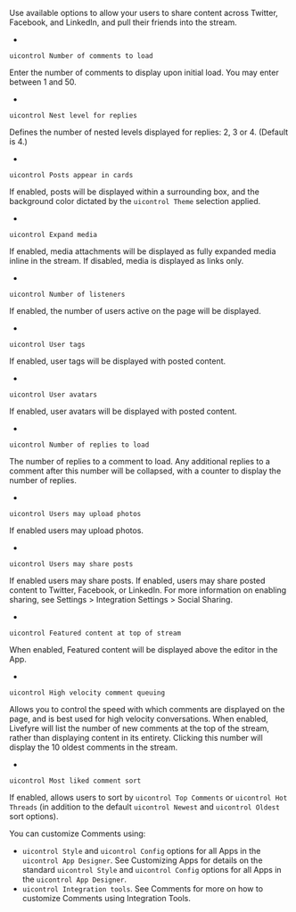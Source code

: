 ---
---

<a id="section_b4t_y3b_sy"></a>

Use available options to allow your users to share content across Twitter, Facebook, and LinkedIn, and pull their friends into the stream.

  *
  `uicontrol Number of comments to load`
  
  Enter the number of comments to display upon initial load. You may enter between 1 and 50.
  
  
  *
  `uicontrol Nest level for replies`
  
  Defines the number of nested levels displayed for replies: 2, 3 or 4. (Default is 4.)
  
  
  *
  `uicontrol Posts appear in cards`
  
  If enabled, posts will be displayed within a surrounding box, and the background color dictated by the `uicontrol Theme` selection applied.
  
  
  *
  `uicontrol Expand media`
  
  If enabled, media attachments will be displayed as fully expanded media inline in the stream. If disabled, media is displayed as links only.
  
  
  *
  `uicontrol Number of listeners`
  
  If enabled, the number of users active on the page will be displayed.
  
  
  *
  `uicontrol User tags`
  
  If enabled, user tags will be displayed with posted content.
  
  
  *
  `uicontrol User avatars`
  
  If enabled, user avatars will be displayed with posted content.
  
  
  *
  `uicontrol Number of replies to load`
  
  The number of replies to a comment to load. Any additional replies to a comment after this number will be collapsed, with a counter to display the number of replies.
  
  
  *
  `uicontrol Users may upload photos`
  
  If enabled users may upload photos.
  
  
  *
  `uicontrol Users may share posts`
  
  If enabled users may share posts. If enabled, users may share posted content to Twitter, Facebook, or LinkedIn. For more information on enabling sharing, see Settings &gt; Integration Settings &gt; Social Sharing.
  
  
  *
  `uicontrol Featured content at top of stream`
  
  When enabled, Featured content will be displayed above the editor in the App.
  
  
  *
  `uicontrol High velocity comment queuing`
  
  Allows you to control the speed with which comments are displayed on the page, and is best used for high velocity conversations. When enabled, Livefyre will list the number of new comments at the top of the stream, rather than displaying content in its entirety. Clicking this number will display the 10 oldest comments in the stream.
  
  
  *
  `uicontrol Most liked comment sort`
  
  If enabled, allows users to sort by `uicontrol Top Comments` or `uicontrol Hot Threads` (in addition to the default `uicontrol Newest` and `uicontrol Oldest` sort options).
  
  
You can customize Comments using:

* `uicontrol Style` and `uicontrol Config` options for all Apps in the `uicontrol App Designer`. See Customizing Apps for details on the standard `uicontrol Style` and `uicontrol Config` options for all Apps in the `uicontrol App Designer`.
* `uicontrol Integration tools`. See Comments for more on how to customize Comments using Integration Tools.
